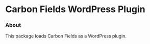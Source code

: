 # Carbon Fields WordPress Plugin

### About

This package loads Carbon Fields as a WordPress plugin.